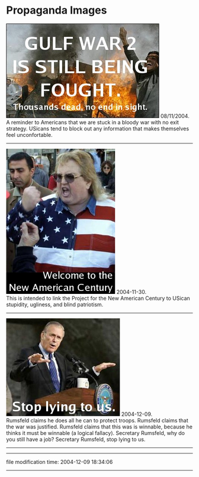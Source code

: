 Propaganda Images
=================

![GULF WAR 2 IS STILL BEING FOUGHT.  Thousands dead, no end in sight.](/images/gw2sbf.jpg) 08/11/2004.  
A reminder to Americans that we are stuck in a bloody war with no exit strategy. USicans tend to block out any information that makes themselves feel unconfortable.  

* * *

![Welcome to the New American Century](/images/new-american-century.jpg) 2004-11-30.  
This is intended to link the Project for the New American Century to USican stupidity, ugliness, and blind patriotism.  

* * *

![Rumsfeld, stop lying to us.](/images/propaganda-stop-lying-to-us.jpg) 2004-12-09.  
Rumsfeld claims he does all he can to protect troops. Rumsfeld claims that the war was justified. Rumsfeld claims that this was is winnable, because he thinks it must be winnable (a logical fallacy). Secretary Rumsfeld, why do you still have a job? Secretary Rumsfeld, stop lying to us.  

* * *

* * *

file modification time: 2004-12-09 18:34:06

* * *
